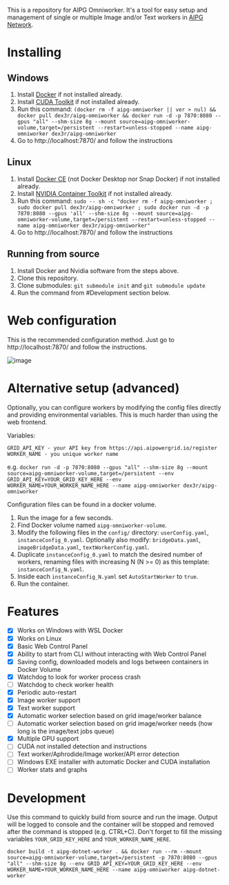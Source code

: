 This is a repository for AIPG Omniworker. It's a tool for easy setup and management of single or multiple Image and/or Text workers in [AIPG Network](https://aipowergrid.io/). 

# Installing

## Windows

1. Install [Docker](https://www.docker.com/products/docker-desktop/) if not installed already.
1. Install [CUDA Toolkit](https://developer.nvidia.com/cuda-downloads?target_os=Windows&target_arch=x86_64) if not installed already.
1. Run this command: `(docker rm -f aipg-omniworker || ver > nul) && docker pull dex3r/aipg-omniworker && docker run -d -p 7870:8080 --gpus "all" --shm-size 8g --mount source=aipg-omniworker-volume,target=/persistent --restart=unless-stopped --name aipg-omniworker dex3r/aipg-omniworker`
1. Go to http://localhost:7870/ and follow the instructions

## Linux

1. Install [Docker CE](https://docs.docker.com/engine/install/) (not Docker Desktop nor Snap Docker) if not installed already.
1. Install [NVIDIA Container Toolkit](https://github.com/dex3r/AIPG-Omniworker/blob/main/Linux-Nvidia-Toolkit-Instructions.md) if not installed already.
1. Run this command: `sudo -- sh -c "docker rm -f aipg-omniworker ; sudo docker pull dex3r/aipg-omniworker ; sudo docker run -d -p 7870:8080 --gpus 'all' --shm-size 8g --mount source=aipg-omniworker-volume,target=/persistent --restart=unless-stopped --name aipg-omniworker dex3r/aipg-omniworker"`
1. Go to http://localhost:7870/ and follow the instructions

## Running from source

1. Install Docker and Nvidia software from the steps above.
1. Clone this repository.
1. Clone submodules: `git submodule init` and `git submodule update`
1. Run the command from #Development section below.

# Web configuration

This is the recommended configuration method. Just go to http://localhost:7870/ and follow the instructions.

![image](https://github.com/user-attachments/assets/423df1b9-44de-4877-a2dd-2b6ad2b9246c)

# Alternative setup (advanced)

Optionally, you can configure workers by modifying the config files directly and providing environmental variables. This is much harder than using the web frontend.

Variables:

```
GRID_API_KEY - your API key from https://api.aipowergrid.io/register
WORKER_NAME - you unique worker name
```

e.g.
`docker run -d -p 7870:8080 --gpus "all" --shm-size 8g --mount source=aipg-omniworker-volume,target=/persistent --env GRID_API_KEY=YOUR_GRID_KEY_HERE --env WORKER_NAME=YOUR_WORKER_NAME_HERE --name aipg-omniworker dex3r/aipg-omniworker`

Configuration files can be found in a docker volume.

1. Run the image for a few seconds.
1. Find Docker volume named `aipg-omniworker-volume`.
1. Modify the following files in the `config/` directory: `userConfig.yaml`, `instanceConfig_0.yaml`. Optionally also modify: `bridgeData.yaml`, `imageBridgeData.yaml`, `textWorkerConfig.yaml`.
1. Duplicate `instanceConfig_0.yaml` to match the desired number of workers, renaming files with increasing N (N >= 0) as this template: `instanceConfig_N.yaml`.
1. Inside each `instanceConfig_N.yaml` set `AutoStartWorker` to `true`.
1. Run the container.

# Features

- [x] Works on Windows with WSL Docker
- [x] Works on Linux
- [x] Basic Web Control Panel
- [x] Ability to start from CLI without interacting with Web Control Panel
- [x] Saving config, downloaded models and logs between containers in Docker Volume
- [x] Watchdog to look for worker process crash
- [ ] Watchdog to check worker health
- [x] Periodic auto-restart
- [x] Image worker support
- [x] Text worker support
- [x] Automatic worker selection based on grid image/worker balance
- [ ] Automatic worker selection based on grid image/worker needs (how long is the image/text jobs queue)
- [x] Multiple GPU support
- [ ] CUDA not installed detection and instructions
- [ ] Text worker/Aphrodide/Image worker/API error detection
- [ ] Windows EXE installer with automatic Docker and CUDA installation
- [ ] Worker stats and graphs

# Development

Use this command to quickly build from source and run the image. Output will be logged to console and the container will be stopped and removed after the command is stopped (e.g. CTRL+C). Don't forget to fill the missing variables `YOUR_GRID_KEY_HERE` and `YOUR_WORKER_NAME_HERE`.

```docker build -t aipg-dotnet-worker . && docker run --rm --mount source=aipg-omniworker-volume,target=/persistent -p 7870:8080 --gpus "all" --shm-size 8g --env GRID_API_KEY=YOUR_GRID_KEY_HERE --env WORKER_NAME=YOUR_WORKER_NAME_HERE --name aipg-omniworker aipg-dotnet-worker```
